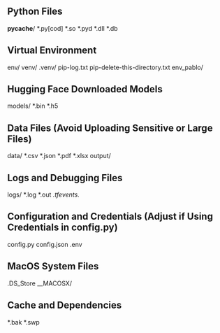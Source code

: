 
## Python Files
__pycache__/
*.py[cod]
*.so
*.pyd
*.dll
*.db

## Virtual Environment
env/
venv/
.venv/
pip-log.txt
pip-delete-this-directory.txt
env_pablo/

## Hugging Face Downloaded Models
models/
*.bin
*.h5

## Data Files (Avoid Uploading Sensitive or Large Files)
data/
*.csv
*.json
*.pdf
*.xlsx
output/

## Logs and Debugging Files
logs/
*.log
*.out
*.tfevents.*

## Configuration and Credentials (Adjust if Using Credentials in config.py)
config.py
config.json
.env


## MacOS System Files
.DS_Store
__MACOSX/

## Cache and Dependencies
*.bak
*.swp